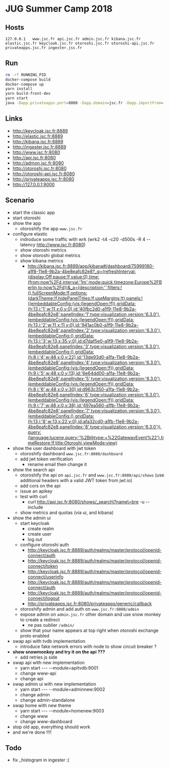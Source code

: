 # JUG Summer Camp 2018

## Hosts

```
127.0.0.1   www.jsc.fr api.jsc.fr admin.jsc.fr kibana.jsc.fr elastic.jsc.fr keycloak.jsc.fr otoroshi.jsc.fr otoroshi-api.jsc.fr privateapps.jsc.fr ingester.jsc.fr
```

## Run

```sh
rm -rf RUNNING_PID
docker-compose build
docker-compose up
yarn install
yarn build-front-dev
yarn start
java -Dapp.privateapps.port=8080 -Dapp.domain=jsc.fr -Dapp.importFrom=./config/otoroshi.json -Dapp.webhooks.size=20 -jar $OTO_BIN/otoroshi.jar
```

## Links

* http://keycloak.jsc.fr:8889
* http://elastic.jsc.fr:8889
* http://kibana.jsc.fr:8889
* http://ingester.jsc.fr:8889
* http://www.jsc.fr:8080
* http://api.jsc.fr:8080 
* http://admon.jsc.fr:8080 
* http://otoroshi.jsc.fr:8080
* http://otoroshi-api.jsc.fr:8080
* http://privateapps.jsc.fr:8080
* http://127.0.0.1:9000

## Scenario

* start the classic app
* start otoroshi
* show the app
  * otoroshify the app `www.jsc.fr`
* configure elastic
  * indroduce some traffic with wrk (wrk2  -t4 -c20 -d500s -R 4 --latency http://www.jsc.fr:8080)
  * show otoroshi metrics
  * show otoroshi global metrics
  * show kibana metrics
    * http://kibana.jsc.fr:8889/app/kibana#/dashboard/75999180-a1f8-11e8-9b2a-4be8eafc82e8?_g=(refreshInterval:(display:Off,pause:!f,value:0),time:(from:now%2Fd,interval:'1m',mode:quick,timezone:Europe%2FBerlin,to:now%2Fd))&_a=(description:'',filters:!(),fullScreenMode:!f,options:(darkTheme:!f,hidePanelTitles:!f,useMargins:!t),panels:!((embeddableConfig:(vis:(legendOpen:!f)),gridData:(h:13,i:'1',w:11,x:0,y:0),id:'40fbc2d0-a1f9-11e8-9b2a-4be8eafc82e8',panelIndex:'1',type:visualization,version:'6.3.0'),(embeddableConfig:(vis:(legendOpen:!f)),gridData:(h:13,i:'2',w:11,x:11,y:0),id:'941ac0b0-a1f9-11e8-9b2a-4be8eafc82e8',panelIndex:'2',type:visualization,version:'6.3.0'),(embeddableConfig:(),gridData:(h:13,i:'3',w:13,x:35,y:0),id:d7daf5e0-a1f9-11e8-9b2a-4be8eafc82e8,panelIndex:'3',type:visualization,version:'6.3.0'),(embeddableConfig:(),gridData:(h:8,i:'4',w:48,x:0,y:22),id:'13de93d0-a1fa-11e8-9b2a-4be8eafc82e8',panelIndex:'4',type:visualization,version:'6.3.0'),(embeddableConfig:(vis:(legendOpen:!f)),gridData:(h:9,i:'5',w:48,x:0,y:13),id:'6e64dd00-a1fa-11e8-9b2a-4be8eafc82e8',panelIndex:'5',type:visualization,version:'6.3.0'),(embeddableConfig:(vis:(legendOpen:!f)),gridData:(h:8,i:'6',w:48,x:0,y:30),id:d963c350-a1fa-11e8-9b2a-4be8eafc82e8,panelIndex:'6',type:visualization,version:'6.3.0'),(embeddableConfig:(vis:(legendOpen:!f)),gridData:(h:9,i:'7',w:48,x:0,y:38),id:'497ea560-a1fb-11e8-9b2a-4be8eafc82e8',panelIndex:'7',type:visualization,version:'6.3.0'),(embeddableConfig:(),gridData:(h:13,i:'8',w:13,x:22,y:0),id:afa32cd0-a1fb-11e8-9b2a-4be8eafc82e8,panelIndex:'8',type:visualization,version:'6.3.0')),query:(language:lucene,query:'%2B@type:+%22GatewayEvent%22'),timeRestore:!f,title:Otoroshi,viewMode:view)
* show the user dashboard with jwt token
  * otoroshify dashboard `www.jsc.fr:8080/dashboard`
  * add jwt token verification
    * rename email then change it
* show the search api
  * otoroshify the api on `api.jsc.fr` and `www.jsc.fr:8080/api/shows` (use additional headers with a valid JWT token from jwt.io)
  * add cors on the api
  * issue an apikey
  * test with curl
    * curl http://api.jsc.fr:8080/shows/_search\?name\=bre -u --include
  * show metrics and quotas (via ui, and kibana)
* show the admin ui
  * start keycloak
    * create realm
    * create user
    * log out
  * configure otoroshi auth 
    * http://keycloak.jsc.fr:8889/auth/realms/master/protocol/openid-connect/auth
    * http://keycloak.jsc.fr:8889/auth/realms/master/protocol/openid-connect/token
    * http://keycloak.jsc.fr:8889/auth/realms/master/protocol/openid-connect/userinfo
    * http://keycloak.jsc.fr:8889/auth/realms/master/protocol/openid-connect/auth
    * http://keycloak.jsc.fr:8889/auth/realms/master/protocol/openid-connect/logout
    * http://privateapps.jsc.fr:8080/privateapps/generic/callback
  * otoroshify admin and add auth on `www.jsc.fr:8080/admin`
  * expose admin on `admin.jsc.fr` other domain and use snow monkey to create a redirect 
    * ne pas oublier `/admin/`
  * show that your name appears at top right when otoroshi exchange proto enabled
* swap api with tvdb implementation 
  * introduce fake network errors with node to show circuit breaker ?
* **show snowmonkey and try it on the api ???**
  * add retries js side
* swap api with new implementation
  * yarn start --- --module=apitvdb:9001
  * change www-api
  * change api
* swap admin ui with new implementation
  * yarn start --- --module=adminnew:9002
  * change admin
  * change admin-standalone
* swap home with new theme
  * yarn start --- --module=homenew:9003
  * change www
  * change www-dashboard
* stop old app, everything should work
* and we're done !!!!

## Todo

* fix _histogram in ingester :(


